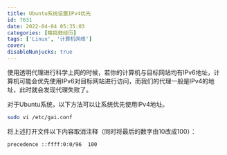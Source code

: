```yaml
---
title: Ubuntu系统设置IPv4优先
id: 7631
date: 2022-04-04 05:35:03
categories: [瞎捣鼓经历]
tags: ['Linux', '计算机网络']
cover: 
disableNunjucks: true
---
```


使用透明代理进行科学上网的时候，若你的计算机与目标网站均有IPv6地址，计算机可能会优先使用IPv6对目标网站进行访问，而我们的代理一般是IPv4的地址，此时就会发现代理失败了。

对于Ubuntu系统，以下方法可以让系统优先使用IPv4地址。

```bash
sudo vi /etc/gai.conf
```

将上述打开文件以下内容取消注释（同时将最后的数字由10改成100）：

```plaintext
precedence ::ffff:0:0/96  100
```